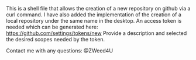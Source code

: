 This is a shell file that allows the creation of a new repository on github via a curl command. I have also added the implementation of the creation of a local repository under the same name in the desktop. An access token is needed which can be generated here: https://github.com/settings/tokens/new 
Provide a description and selected the desired scopes needed by the token. 



Contact me with any questions: @ZWeed4U
